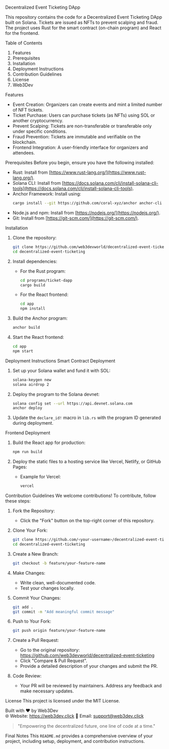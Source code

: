 Decentralized Event Ticketing DApp

This repository contains the code for a Decentralized Event Ticketing DApp built on Solana. Tickets are issued as NFTs to prevent scalping and fraud. The project uses Rust for the smart contract (on-chain program) and React for the frontend.

 Table of Contents
1. Features
2. Prerequisites
3. Installation
4. Deployment Instructions
5. Contribution Guidelines
6. License
7. Web3Dev


 Features
- Event Creation: Organizers can create events and mint a limited number of NFT tickets.
- Ticket Purchase: Users can purchase tickets (as NFTs) using SOL or another cryptocurrency.
- Prevent Scalping: Tickets are non-transferable or transferable only under specific conditions.
- Fraud Prevention: Tickets are immutable and verifiable on the blockchain.
- Frontend Integration: A user-friendly interface for organizers and attendees.


 Prerequisites
Before you begin, ensure you have the following installed:
- Rust: Install from [https://www.rust-lang.org/](https://www.rust-lang.org/).
- Solana CLI: Install from [https://docs.solana.com/cli/install-solana-cli-tools](https://docs.solana.com/cli/install-solana-cli-tools).
- Anchor Framework: Install using:
  ```bash
  cargo install --git https://github.com/coral-xyz/anchor anchor-cli --locked
  ```
- Node.js and npm: Install from [https://nodejs.org/](https://nodejs.org/).
- Git: Install from [https://git-scm.com/](https://git-scm.com/).


 Installation
1. Clone the repository:
   ```bash
   git clone https://github.com/web3devworld/decentralized-event-ticketing.git
   cd decentralized-event-ticketing
   ```

2. Install dependencies:
   - For the Rust program:
     ```bash
     cd programs/ticket-dapp
     cargo build
     ```
   - For the React frontend:
     ```bash
     cd app
     npm install
     ```

3. Build the Anchor program:
   ```bash
   anchor build
   ```

4. Start the React frontend:
   ```bash
   cd app
   npm start
   ```

 Deployment Instructions
 Smart Contract Deployment
1. Set up your Solana wallet and fund it with SOL:
   ```bash
   solana-keygen new
   solana airdrop 2
   ```

2. Deploy the program to the Solana devnet:
   ```bash
   solana config set --url https://api.devnet.solana.com
   anchor deploy
   ```

3. Update the `declare_id!` macro in `lib.rs` with the program ID generated during deployment.

 Frontend Deployment
1. Build the React app for production:
   ```bash
   npm run build
   ```

2. Deploy the static files to a hosting service like Vercel, Netlify, or GitHub Pages:
   - Example for Vercel:
     ```bash
     vercel
     ```

 Contribution Guidelines
We welcome contributions! To contribute, follow these steps:

1. Fork the Repository:
   - Click the "Fork" button on the top-right corner of this repository.

2. Clone Your Fork:
   ```bash
   git clone https://github.com/<your-username>/decentralized-event-ticketing.git
   cd decentralized-event-ticketing
   ```

3. Create a New Branch:
   ```bash
   git checkout -b feature/your-feature-name
   ```

4. Make Changes:
   - Write clean, well-documented code.
   - Test your changes locally.

5. Commit Your Changes:
   ```bash
   git add .
   git commit -m "Add meaningful commit message"
   ```

6. Push to Your Fork:
   ```bash
   git push origin feature/your-feature-name
   ```

7. Create a Pull Request:
   - Go to the original repository: https://github.com/web3devworld/decentralized-event-ticketing
   - Click "Compare & Pull Request".
   - Provide a detailed description of your changes and submit the PR.

8. Code Review:
   - Your PR will be reviewed by maintainers. Address any feedback and make necessary updates.


 License
This project is licensed under the MIT License. 

Built with ❤️ by Web3Dev  
🌐 Website: https://web3dev.click
📧 Email: support@web3dev.click  

> "Empowering the decentralized future, one line of code at a time."



 Final Notes
This `README.md` provides a comprehensive overview of your project, including setup, deployment, and contribution instructions.
